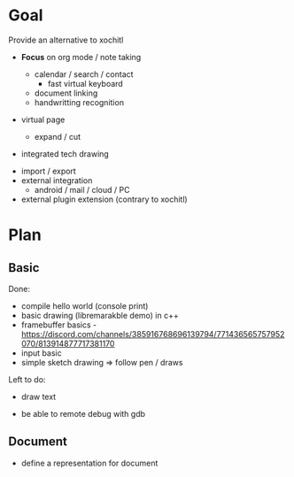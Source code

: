 # Goal

Provide an alternative to xochitl
- **Focus** on org mode / note taking
    - calendar / search / contact
        - fast virtual keyboard
    - document linking
    * handwritting recognition
 
- virtual page
    - expand / cut
- integrated tech drawing
* import / export
* external integration
    - android / mail / cloud / PC
* external plugin extension (contrary to xochitl)

# Plan
## Basic
Done:
+ compile hello world (console print)
+ basic drawing (libremarakble demo) in c++
+ framebuffer basics - https://discord.com/channels/385916768696139794/771436565757952070/813914877717381170
+ input basic
+ simple sketch drawing => follow pen / draws

Left to do:
- draw text
* be able to remote debug with gdb

## Document
- define a representation for document

